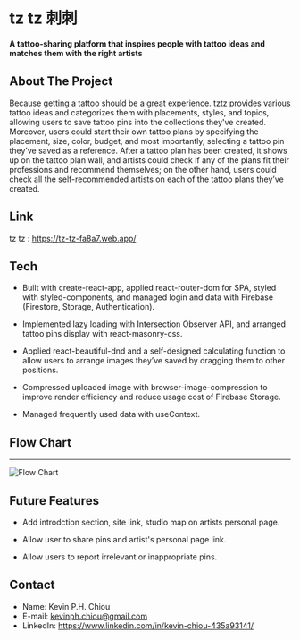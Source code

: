 # tz tz 刺刺

__A tattoo-sharing platform that inspires people with tattoo ideas and matches them with the right artists__

<!-- ![tztz intro video](https://firebasestorage.googleapis.com/v0/b/tz-tz-fa8a7.appspot.com/o/other%2Ftztz-README.gif?alt=media&token=95c01556-46b0-4c2a-abcc-58fb4c71169f) -->

## About The Project
Because getting a tattoo should be a great experience. tztz provides various tattoo ideas and categorizes them with placements, styles, and topics, allowing users to save tattoo pins into the collections they've created. Moreover, users could start their own tattoo plans by specifying the placement, size, color, budget, and most importantly, selecting a tattoo pin they’ve saved as a reference. After a tattoo plan has been created, it shows up on the tattoo plan wall, and artists could check if any of the plans fit their professions and recommend themselves; on the other hand, users could check all the self-recommended artists on each of the tattoo plans they’ve created.

## Link
tz tz : https://tz-tz-fa8a7.web.app/


## Tech
 * Built with create-react-app, applied react-router-dom for SPA, styled with styled-components, and managed login and data with Firebase (Firestore, Storage, Authentication).

 * Implemented lazy loading with Intersection Observer API, and arranged tattoo pins display with react-masonry-css.

 * Applied react-beautiful-dnd and a self-designed calculating function to allow users to arrange images they’ve saved by dragging them to other positions.

 * Compressed uploaded image with browser-image-compression to improve render efficiency and reduce usage cost of Firebase Storage.

 * Managed frequently used data with useContext.


## Flow Chart
***
![Flow Chart](https://firebasestorage.googleapis.com/v0/b/tz-tz-fa8a7.appspot.com/o/other%2Ftztz-Flowchart.jpg?alt=media&token=9e208dc7-d6dc-43b1-a3ca-3ebef51756bf)

<!-- ## Demo
Various types of tattoo pins are displayed in waterfall flow; users could filter pins through placements, styles, and topics.
![Homepage-Demo](https://firebasestorage.googleapis.com/v0/b/tz-tz-fa8a7.appspot.com/o/other%2FHomapega-Demo-GIF.gif?alt=media&token=c66bcff0-a22c-4f91-b1f5-a8cdf05bed91)

Users could delete a pin and arrange orders of the pins inside a collection.
![Collection-Demo](https://firebasestorage.googleapis.com/v0/b/tz-tz-fa8a7.appspot.com/o/other%2FCollection-Demo-GIF.gif?alt=media&token=8b897a5c-ada0-4a0b-b6de-dd3c5131efe2)

By selecting details for the next tattoo, users could create a tattoo plan.
![StartPlan-Demo](https://firebasestorage.googleapis.com/v0/b/tz-tz-fa8a7.appspot.com/o/other%2FStartPlan-Demo-GIF.gif?alt=media&token=dc16d9a4-f994-4113-b896-ccbf3d9985df)

Artists could click on tattoo plans to view more details.
![Plan-Demo](https://firebasestorage.googleapis.com/v0/b/tz-tz-fa8a7.appspot.com/o/other%2FTattooPlan-Demo-GIF.gif?alt=media&token=3d8d039a-98c1-40d2-bb3e-80cba9c81af2) -->


## Future Features
 * Add introdction section, site link, studio map on artists personal page.

 * Allow user to share pins and artist's personal page link.

 * Allow users to report irrelevant or inappropriate pins.


## Contact
 * Name: Kevin P.H. Chiou
 * E-mail: kevinph.chiou@gmail.com
 * LinkedIn: https://www.linkedin.com/in/kevin-chiou-435a93141/